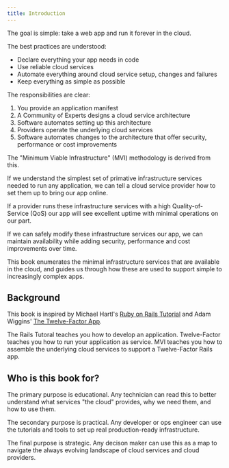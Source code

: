 ```yaml
---
title: Introduction
---
```


The goal is simple: take a web app and run it forever in the cloud.

The best practices are understood:

* Declare everything your app needs in code
* Use reliable cloud services
* Automate everything around cloud service setup, changes and failures
* Keep everything as simple as possible

The responsibilities are clear:

1. You provide an application manifest
2. A Community of Experts designs a cloud service architecture
4. Software automates setting up this architecture
3. Providers operate the underlying cloud services
4. Software automates changes to the architecture that offer security, performance or cost improvements

The "Minimum Viable Infrastructure" (MVI) methodology is derived from this.

If we understand the simplest set of primative infrastructure services needed to run any application, we can tell a cloud service provider how to set them up to bring our app online.

If a provider runs these infrastructure services with a high Quality-of-Service (QoS) our app will see excellent uptime with minimal operations on our part.

If we can safely modify these infrastructure services our app, we can maintain availability while adding security, performance and cost improvements over time.

This book enumerates the minimal infrastructure services that are available in the cloud, and guides us through how these are used to support simple to increasingly complex apps.

## Background

This book is inspired by Michael Hartl's [Ruby on Rails Tutorial](https://www.railstutorial.org/) and Adam Wiggins' [The Twelve-Factor App](https://12factor.net/).

The Rails Tutoral teaches you how to develop an application. Twelve-Factor teaches you how to run your application as service. MVI teaches you how to assemble the underlying cloud services to support a Twelve-Factor Rails app.

## Who is this book for?

The primary purpose is educational. Any technician can read this to better understand what services "the cloud" provides, why we need them, and how to use them.

The secondary purpose is practical. Any developer or ops engineer can use the tutorials and tools to set up real production-ready infrastructure.

The final purpose is strategic. Any decison maker can use this as a map to navigate the always evolving landscape of cloud services and cloud providers.
